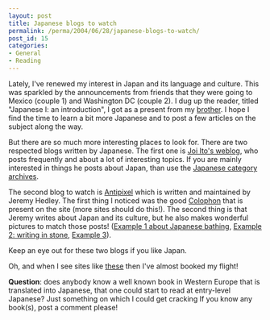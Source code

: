 ```yaml
---
layout: post
title: Japanese blogs to watch
permalink: /perma/2004/06/28/japanese-blogs-to-watch/
post_id: 15
categories: 
- General
- Reading
---
```


Lately, I've renewed my interest in Japan and its language and culture. This was sparkled by the announcements from friends that they were going to Mexico (couple 1) and Washington DC (couple 2). I dug up the reader, titled "Japanese I: an introduction", I got as a present from my [brother](http:/www.herjen.nl/). I hope I find the time to learn a bit more Japanese and to post a few articles on the subject along the way.

But there are so much more interesting places to look for. There are two respected blogs written by Japanese. The first one is [Joi Ito's weblog](http:/joi.ito.com/), who posts frequently and about a lot of interesting topics. If you are mainly interested in things he posts about Japan, than use the [Japanese category archives](http:/joi.ito.com/archives/cat_japanese_culture.html).

The second blog to watch is [Antipixel](http:/www.antipixel.com/blog/index.shtml) which is written and maintained by Jeremy Hedley. The first thing I noticed was the good [Colophon](http:/www.antipixel.com/blog/colophon.html) that is present on the site (more sites should do this!). The second thing is that Jeremy writes about Japan and its culture, but he also makes wonderful pictures to match those posts! ([Example 1 about Japanese bathing](http:/www.antipixel.com/blog/archives/2003/09/13/the_gentle_art_of_japanese_bathing.html), [Example 2: writing in stone](http:/www.antipixel.com/blog/archives/2003/09/12/written_in_stone.html), [Example 3](http:/www.antipixel.com/blog/archives/2001/11/29/lone_leonid.html)).

Keep an eye out for these two blogs if you like Japan.

Oh, and when I see sites like [these](http:/www.japanspecialists.com/) then I've almost booked my flight!

**Question**: does anybody know a well known book in Western Europe that is translated into Japanese, that one could start to read at entry-level Japanese? Just something on which I could get cracking If you know any book(s), post a comment please!
